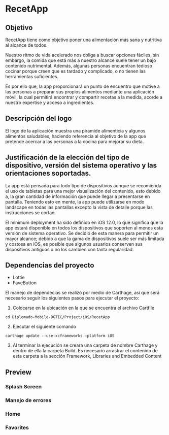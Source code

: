 # RecetApp
## Objetivo
RecetApp tiene como objetivo poner una alimentación más sana y nutritiva al alcance de todos.

Nuestro ritmo de vida acelerado nos obliga a buscar opciones fáciles, sin embargo, la comida que está más a nuestro alcance suele tener un bajo contenido nutrimental. Además, algunas personas encuentran tedioso cocinar porque creen que es tardado y complicado, o no tienen las herramientas suficientes.

Es por ello que, la app proporcionará un punto de encuentro que motive a las personas a preparar sus propios alimentos mediante una aplicación móvil, la cual permitirá encontrar y compartir recetas a la medida, acorde a nuestro expertise y acceso a ingredientes.

## Descripción del logo
El logo de la aplicación muestra una piramide alimenticia y algunos alimentos saludables, haciendo referencia al objetivo de la app que pretende acercar a las personas a la cocina para mejorar su dieta.

## Justificación de la elección del tipo de dispositivo, versión del sistema operativo y las orientaciones soportadas.
La app está pensada para todo tipo de dispositivos aunque se recomienda el uso de tabletas para una mejor visualización del contenido, esto debido a, la gran cantidad de información que puede llegar a presentarse en pantalla. Teniendo esto en mente, la app puede utilizarse en modo landscape en todas las pantallas excepto la vista de detalle porque las instrucciones se cortan.


El minimum deployment ha sido definido en iOS 12.0, lo que significa que la app estará disponible en todos los dispositivos que soporten al menos esta versión de sistema operativo. Se decidió de esta manera para permitir un mayor alcance; debido a que la gama de dispositivos suele ser más limitada y costosa en iOS, es posible que algunos usuarios conserven sus dispositivos antiguos o no los cambien con tanta regularidad.

## Dependencias del proyecto
- Lottie
- FaveButton

El manejo de dependecias se realizó por medio de Carthage, así que será necesario seguir los siguientes pasos para ejecutar el proyecto:

1. Colocarse en la ubicación en la que se encuentra el archivo Cartfile

`cd Diplomado-Mobile-DGTIC/Project/iOS/RecetApp`

2. Ejecutar el siguiente comando

`carthage update --use-xcframeworks —platform iOS`


3. Al terminar la ejecución se creará una carpeta de nombre Carthage y dentro de ella la carpeta Build. Es necesario arrastrar el contenido de esta carpeta a la sección Framework, Libraries and Embedded Content

## Preview

### Splash Screen

### Manejo de errores


### Home


### Favorites
